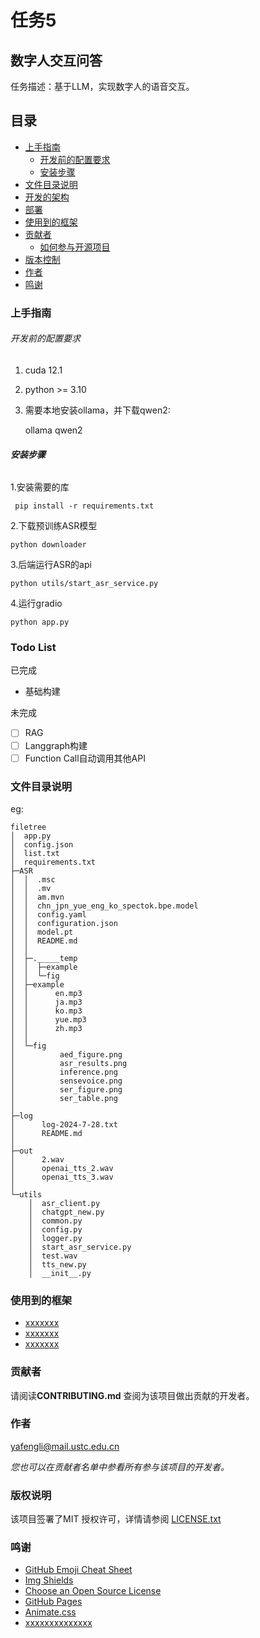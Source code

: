 

# 任务5

## 数字人交互问答
任务描述：基于LLM，实现数字人的语音交互。

 
## 目录

- [上手指南](#上手指南)
  - [开发前的配置要求](#开发前的配置要求)
  - [安装步骤](#安装步骤)
- [文件目录说明](#文件目录说明)
- [开发的架构](#开发的架构)
- [部署](#部署)
- [使用到的框架](#使用到的框架)
- [贡献者](#贡献者)
  - [如何参与开源项目](#如何参与开源项目)
- [版本控制](#版本控制)
- [作者](#作者)
- [鸣谢](#鸣谢)

### 上手指南

###### 开发前的配置要求

1. cuda 12.1
2. python >= 3.10
3. 需要本地安装ollama，并下载qwen2:

    ollama qwen2

###### **安装步骤**

1.安装需要的库

     pip install -r requirements.txt

2.下载预训练ASR模型

    python downloader
    
3.后端运行ASR的api

    python utils/start_asr_service.py

4.运行gradio

    python app.py

### Todo List
已完成
 

 - 基础构建

未完成
 - [ ] RAG
 - [ ] Langgraph构建
 - [ ] Function Call自动调用其他API

### 文件目录说明
eg:

```
filetree 
│  app.py
│  config.json
│  list.txt
│  requirements.txt    
├─ASR
│  │  .msc
│  │  .mv
│  │  am.mvn
│  │  chn_jpn_yue_eng_ko_spectok.bpe.model
│  │  config.yaml
│  │  configuration.json
│  │  model.pt
│  │  README.md
│  │  
│  ├─._____temp
│  │  ├─example
│  │  └─fig
│  ├─example
│  │      en.mp3
│  │      ja.mp3
│  │      ko.mp3
│  │      yue.mp3
│  │      zh.mp3
│  │      
│  └─fig
│          aed_figure.png
│          asr_results.png
│          inference.png
│          sensevoice.png
│          ser_figure.png
│          ser_table.png
│          
├─log
│      log-2024-7-28.txt
│      README.md
│      
├─out
│      2.wav
│      openai_tts_2.wav
│      openai_tts_3.wav
│      
└─utils
    │  asr_client.py
    │  chatgpt_new.py
    │  common.py
    │  config.py
    │  logger.py
    │  start_asr_service.py
    │  test.wav
    │  tts_new.py
    │  __init__.py

```






### 使用到的框架

- [xxxxxxx](https://getbootstrap.com)
- [xxxxxxx](https://jquery.com)
- [xxxxxxx](https://laravel.com)

### 贡献者

请阅读**CONTRIBUTING.md** 查阅为该项目做出贡献的开发者。







### 作者

yafengli@mail.ustc.edu.cn
  

 *您也可以在贡献者名单中参看所有参与该项目的开发者。*

### 版权说明

该项目签署了MIT 授权许可，详情请参阅 [LICENSE.txt](https://github.com/shaojintian/Best_README_template/blob/master/LICENSE.txt)

### 鸣谢


- [GitHub Emoji Cheat Sheet](https://www.webpagefx.com/tools/emoji-cheat-sheet)
- [Img Shields](https://shields.io)
- [Choose an Open Source License](https://choosealicense.com)
- [GitHub Pages](https://pages.github.com)
- [Animate.css](https://daneden.github.io/animate.css)
- [xxxxxxxxxxxxxx](https://connoratherton.com/loaders)

<!-- links -->
[your-project-path]:shaojintian/Best_README_template
[contributors-shield]: https://img.shields.io/github/contributors/shaojintian/Best_README_template.svg?style=flat-square
[contributors-url]: https://github.com/shaojintian/Best_README_template/graphs/contributors
[forks-shield]: https://img.shields.io/github/forks/shaojintian/Best_README_template.svg?style=flat-square
[forks-url]: https://github.com/shaojintian/Best_README_template/network/members
[stars-shield]: https://img.shields.io/github/stars/shaojintian/Best_README_template.svg?style=flat-square
[stars-url]: https://github.com/shaojintian/Best_README_template/stargazers
[issues-shield]: https://img.shields.io/github/issues/shaojintian/Best_README_template.svg?style=flat-square
[issues-url]: https://img.shields.io/github/issues/shaojintian/Best_README_template.svg
[license-shield]: https://img.shields.io/github/license/shaojintian/Best_README_template.svg?style=flat-square
[license-url]: https://github.com/shaojintian/Best_README_template/blob/master/LICENSE.txt
[linkedin-shield]: https://img.shields.io/badge/-LinkedIn-black.svg?style=flat-square&logo=linkedin&colorB=555
[linkedin-url]: https://linkedin.com/in/shaojintian